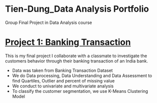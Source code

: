 # Tien-Dung_Data Analysis Portfolio
Group Final Project in Data Analysis course


# [Project 1: Banking Transaction](https://github.com/Tiendung0101/Tien-Dung-Data-Analysis-Portfolio/blob/main/Transaction_Banking.ipynb)

This is my final project I collaborate with a classmate to investigate the customers behavior through their banking transaction of an India bank. 

* Data was taken from Banking Transaction Dataset 
* We do Data processing, Data Understanding and Data Assessment to find Quartiles, Outlier and percent of missing value
* We conduct to univariate and multivariate analysis
* To classify the customer segmentation, we use K-Means Clustering Model
